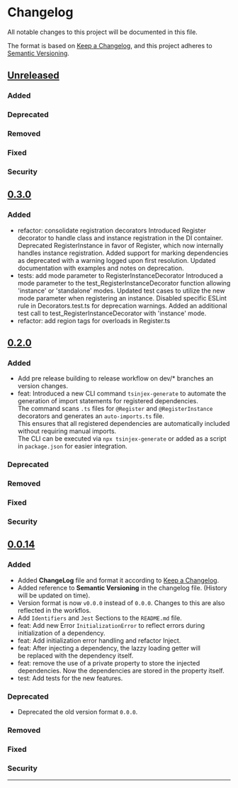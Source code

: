 # Changelog

All notable changes to this project will be documented in this file.

The format is based on [Keep a Changelog](https://keepachangelog.com/en/1.1.0/),
and this project adheres to [Semantic Versioning](https://semver.org/spec/v2.0.0.html).

## [Unreleased]

### Added


### Deprecated


### Removed


### Fixed


### Security

## [0.3.0]

### Added

- refactor: consolidate registration decorators
  Introduced Register decorator to handle class and instance registration in the DI container.
  Deprecated RegisterInstance in favor of Register, which now internally handles instance registration.
  Added support for marking dependencies as deprecated with a warning logged upon first resolution.
  Updated documentation with examples and notes on deprecation.
- tests: add mode parameter to RegisterInstanceDecorator
  Introduced a mode parameter to the test_RegisterInstanceDecorator function allowing 'instance' or 'standalone' modes.
  Updated test cases to utilize the new mode parameter when registering an instance.
  Disabled specific ESLint rule in Decorators.test.ts for deprecation warnings.
  Added an additional test call to test_RegisterInstanceDecorator with 'instance' mode.
- refactor: add region tags for overloads in Register.ts

## [0.2.0]

### Added

- Add pre release building to release workflow on dev/* branches an version changes.
- feat: Introduced a new CLI command `tsinjex-generate` to automate the generation of import statements for registered dependencies.  
  The command scans `.ts` files for `@Register` and `@RegisterInstance` decorators and generates an `auto-imports.ts` file.  
  This ensures that all registered dependencies are automatically included without requiring manual imports.  
  The CLI can be executed via `npx tsinjex-generate` or added as a script in `package.json` for easier integration.


### Deprecated


### Removed


### Fixed


### Security

## [0.0.14]

### Added

- Added **ChangeLog** file and format it according to [Keep a Changelog](https://keepachangelog.com/en/1.1.0/).
- Added reference to **Semantic Versioning** in the changelog file. (History will be updated on time).
- Version format is now `v0.0.0` instead of `0.0.0`. Changes to this are also reflected in the workflos.
- Add `Identifiers` and `Jest` Sections to the `README.md` file.
- feat: Add new Error `InitializationError` to reflect errors during initialization of a dependency.
- feat: Add initialization error handling and refactor Inject.
- feat: After injecting a dependency, the lazzy loading getter will be replaced with the dependency itself.
- feat: remove the use of a private property to store the injected dependencies. Now the dependencies are stored in the property itself.
- test: Add tests for the new features.


### Deprecated

- Deprecated the old version format `0.0.0`.

### Removed


### Fixed


### Security


---

[unreleased]: https://github.com/20Max01/TSinjex/compare/0.0.14...HEAD
[0.0.14]: https://github.com/20Max01/TSinjex/compare/0.0.13...v0.0.14
[0.2.0]: https://github.com/20Max01/TSinjex/compare/v0.0.14...v0.2.0
[0.3.0]: https://github.com/20Max01/TSinjex/compare/v0.2.0...v0.3.0